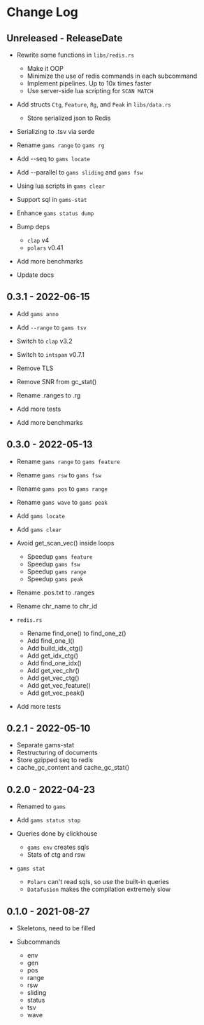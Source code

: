 # Change Log

## Unreleased - ReleaseDate

* Rewrite some functions in `libs/redis.rs`
    * Make it OOP
    * Minimize the use of redis commands in each subcommand
    * Implement pipelines. Up to 10x times faster
    * Use server-side lua scripting for `SCAN MATCH`
* Add structs `Ctg`, `Feature`, `Rg`, and `Peak` in `libs/data.rs`
    * Store serialized json to Redis
* Serializing to .tsv via serde

* Rename `gams range` to `gams rg`
* Add --seq to `gams locate`
* Add --parallel to `gams sliding` and `gams fsw`
* Using lua scripts in `gams clear`
* Support sql in `gams-stat`
* Enhance `gams status dump`

* Bump deps
    * `clap` v4
    * `polars` v0.41

* Add more benchmarks
* Update docs

## 0.3.1 - 2022-06-15

* Add `gams anno`
* Add `--range` to `gams tsv`

* Switch to `clap` v3.2
* Switch to `intspan` v0.7.1
* Remove TLS
* Remove SNR from gc_stat()

* Rename .ranges to .rg

* Add more tests
* Add more benchmarks

## 0.3.0 - 2022-05-13

* Rename `gams range` to `gams feature`
* Rename `gams rsw` to `gams fsw`
* Rename `gams pos` to `gams range`
* Rename `gams wave` to `gams peak`
* Add `gams locate`
* Add `gams clear`

* Avoid get_scan_vec() inside loops
    * Speedup `gams feature`
    * Speedup `gams fsw`
    * Speedup `gams range`
    * Speedup `gams peak`

* Rename .pos.txt to .ranges
* Rename chr_name to chr_id

* `redis.rs`
    * Rename find_one() to find_one_z()
    * Add find_one_l()
    * Add build_idx_ctg()
    * Add get_idx_ctg()
    * Add find_one_idx()
    * Add get_vec_chr()
    * Add get_vec_ctg()
    * Add get_vec_feature()
    * Add get_vec_peak()

* Add more tests

## 0.2.1 - 2022-05-10

* Separate gams-stat
* Restructuring of documents
* Store gzipped seq to redis
* cache_gc_content and cache_gc_stat()

## 0.2.0 - 2022-04-23

* Renamed to `gams`

* Add `gams status stop`

* Queries done by clickhouse
    * `gams env` creates sqls
    * Stats of ctg and rsw

* `gams stat`
    * `Polars` can't read sqls, so use the built-in queries
    * `Datafusion` makes the compilation extremely slow

## 0.1.0 - 2021-08-27

* Skeletons, need to be filled

* Subcommands
    * env
    * gen
    * pos
    * range
    * rsw
    * sliding
    * status
    * tsv
    * wave

